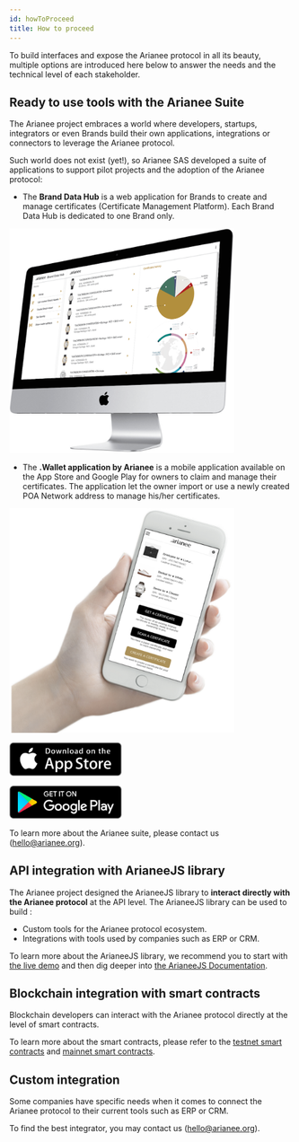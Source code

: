 ```yaml
---
id: howToProceed
title: How to proceed
---
```




To build interfaces and expose the Arianee protocol in all its beauty, multiple options are introduced here below to answer the needs and the technical level of each stakeholder.

## Ready to use tools with the Arianee Suite

The Arianee project embraces a world where developers, startups, integrators or even Brands build their own applications, integrations or connectors to leverage the Arianee protocol.

Such world does not exist (yet!), so Arianee SAS developed a suite of applications to support pilot projects and the adoption of the Arianee protocol:

- The **Brand Data Hub** is a web application for Brands to create and manage certificates (Certificate Management Platform). Each Brand Data Hub is dedicated to one Brand only.

<img src="../img/brand-data-hub.png" alt="BDH"
	title="BDH display" width="400" height="400" />



- The **.Wallet application by Arianee** is a mobile application available on the App Store and Google Play for owners to claim and manage their certificates. The application let the owner import or use a newly created POA Network address to manage his/her certificates.

<img src="../img/arianeewallet-hand.png" alt="Wallet"
	title="Wallet display" width="400" height="400" />

<a href="https://apps.apple.com/ch/app/arianee-wallet/id1435782507" target="_blank"><img src="../img/appstore.svg" alt="drawing" width="200"/></a>

<a href="https://play.google.com/store/apps/details?id=com.arianee.wallet&hl=ln" target="_blank"><img src="../img/googleplay.svg" alt="drawing" width="200"/></a>



To learn more about the Arianee suite, please contact us (hello@arianee.org).


## API integration with ArianeeJS library

The Arianee project designed the ArianeeJS library to **interact directly with the Arianee protocol** at the API level. The ArianeeJS library can be used to build :

- Custom tools for the Arianee protocol ecosystem. 
- Integrations with tools used by companies such as ERP or CRM. 

To learn more about the ArianeeJS library, we recommend you to start with [the live demo](livedemo) and then dig deeper into [the ArianeeJS Documentation](ArianeeJS).


## Blockchain integration with smart contracts

Blockchain developers can interact with the Arianee protocol directly at the level of smart contracts.

To learn more about the smart contracts, please refer to the [testnet smart contracts](testnet) and [mainnet smart contracts](mainnet).

## Custom integration

Some companies have specific needs when it comes to connect the Arianee protocol to their current tools such as ERP or CRM.

To find the best integrator, you may contact us (hello@arianee.org).